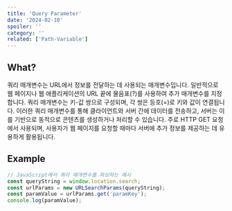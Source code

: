 ```yaml
---
title: 'Query Parameter'
date: '2024-02-10'
spoiler: ''
category: ''
related: ['Path-Variable']
---
```


## What?

쿼리 매개변수는 URL에서 정보를 전달하는 데 사용되는 매개변수입니다. 일반적으로 웹 페이지나 웹 애플리케이션의 URL 끝에 물음표(?)를 사용하여 추가 매개변수를 지정합니다. 쿼리 매개변수는 키-값 쌍으로 구성되며, 각 쌍은 등호(=)로 키와 값이 연결됩니다. 이러한 쿼리 매개변수를 통해 클라이언트와 서버 간에 데이터를 전송하고, 서버는 이를 기반으로 동적으로 콘텐츠를 생성하거나 처리할 수 있습니다. 주로 HTTP GET 요청에서 사용되며, 사용자가 웹 페이지를 요청할 때마다 서버에 추가 정보를 제공하는 데 유용하게 활용됩니다.

## Example

```js
// JavaScript에서 쿼리 매개변수를 파싱하는 예시
const queryString = window.location.search;
const urlParams = new URLSearchParams(queryString);
const paramValue = urlParams.get('paramKey');
console.log(paramValue);
```
